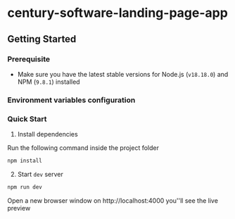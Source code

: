 # century-software-landing-page-app

## Getting Started

### Prerequisite

- Make sure you have the latest stable versions for Node.js (`v18.18.0`) and NPM (`9.8.1`) installed

### Environment variables configuration

### Quick Start

1. Install dependencies

Run the following command inside the project folder

```sh
npm install
```

2. Start `dev` server

```sh
npm run dev
```

Open a new browser window on http://localhost:4000 you''ll see the live preview
